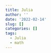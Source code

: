 ```yaml
---
title: Julia
author: ''
date: '2022-02-14'
slug: []
categories: []
tags:
  - Julia
  - math
---
```


